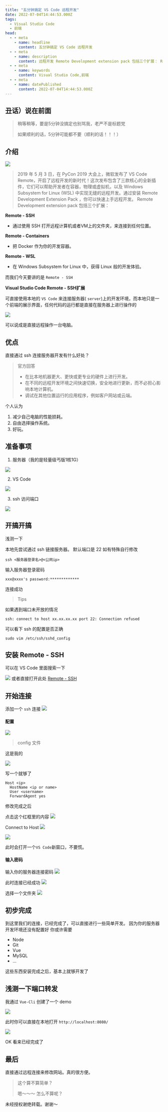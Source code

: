 ```yaml
---
title: "五分钟搞定 VS Code 远程开发"
date: 2022-07-04T14:44:53.000Z
tags: 
  - Visual Studio Code
  - 前端
head:
  - - meta
    - name: headline
      content: 五分钟搞定 VS Code 远程开发
  - - meta
    - name: description
      content: 远程开发 Remote Development extension pack 包括三个扩展： Remote - SSH 通过使用 SSH 打开远程计算机或者VM上的文件夹，来连接
  - - meta
    - name: keywords
      content: Visual Studio Code,前端
  - - meta
    - name: datePublished
      content: 2022-07-04T14:44:53.000Z
---
```


丑话）说在前面
-------

> 稍等稍等，要是5分钟没搞定也别骂我，老严不是标题党
> 
> 如果顺利的话，5分钟可能都不要（顺利的话！！！）

介绍
--

![](../public/07b58384674441c3b36de41084a1217a~tplv-k3u1fbpfcp-zoom-in-crop-mark:1512:0:0:0.webp)

> 2019 年 5 月 3 日，在 PyCon 2019 大会上，微软发布了 VS Code Remote，开启了远程开发的新时代！这次发布包含了三款核心的全新插件，它们可以帮助开发者在容器，物理或虚拟机，以及 Windows Subsystem for Linux (WSL) 中实现无缝的远程开发。通过安装 Remote Development Extension Pack ，你可以快速上手远程开发。 Remote Development extension pack 包括三个扩展：

**Remote - SSH**

*   通过使用 SSH 打开远程计算机或者VM上的文件夹，来连接到任何位置。

**Remote - Containers**

*   把 Docker 作为你的开发容器。

**Remote - WSL**

*   在 Windows Subsystem for Linux 中，获得 Linux 般的开发体验。

而我们今天要讲的是 `Remote - SSH`

**Visual Studio Code Remote - SSH扩展**

可直接使用本地的 `VS Code` 来连接服务器( `server`)上的开发环境，而本地只是一个前端的展示界面，任何代码的运行都是直接在服务器上进行操作的

![](../public/5e96c76ce3a34951869976623d606696~tplv-k3u1fbpfcp-zoom-in-crop-mark:1512:0:0:0.webp)

可以说成是直接远程操作一台电脑。

优点
--

直接通过 ssh 连接服务器开发有什么好处？

> 官方回答
> 
> *   在比本地机器更大、更快或更专业的硬件上进行开发。
> *   在不同的远程开发环境之间快速切换，安全地进行更新，而不必担心影响本地计算机。
> *   调试在其他位置运行的应用程序，例如客户网站或云端。

个人认为

1.  减少自己电脑的性能损耗。
2.  自由选择操作系统。
3.  好玩。

准备事项
----

1.  服务器（我的是轻量级丐版1核1G）

![](../public/0b4aafb328d4411abf9fd008ac76ef7a~tplv-k3u1fbpfcp-zoom-in-crop-mark:1512:0:0:0.webp)

2.  VS Code

![](../public/9e391a29bd5d449ebcd9c9b5c20454fe~tplv-k3u1fbpfcp-zoom-in-crop-mark:1512:0:0:0.webp)

3.  ssh 访问端口

![](../public/8d9d432c59bc4f07b42cdbf4ac7b67cd~tplv-k3u1fbpfcp-zoom-in-crop-mark:1512:0:0:0.webp)

开搞开搞
----

浅测一下

本地先尝试通过 ssh 链接服务器。 默认端口是 22 如有特殊自行修改

```shell
ssh <服务器登录名>@<公网ip>
```

输入服务器登录密码

```shell
xxx@xxxx's password:*************
```

连接成功

> Tips

如果遇到端口未开放的情况

```shell
ssh: connect to host xx.xx.xx.xx port 22: Connection refused
```

可以看下 ssh 的配置是否正确

```shell
sudo vim /etc/ssh/sshd_config
```

安装 Remote - SSH
---------------

可以在 VS Code 里面搜索一下

![](../public/38ff235ad2d043c095b9fad5070f7b8a~tplv-k3u1fbpfcp-zoom-in-crop-mark:1512:0:0:0.webp) 或者直接打开此处 [Remote - SSH](https://marketplace.visualstudio.com/items?itemName=ms-vscode-remote.remote-ssh "https://marketplace.visualstudio.com/items?itemName=ms-vscode-remote.remote-ssh")

开始连接
----

添加一个 `ssh` 连接 ![](../public/90d7166771d6463eb9fddeaf036f7491~tplv-k3u1fbpfcp-zoom-in-crop-mark:1512:0:0:0.webp)

#### 配置

![](../public/7b15d2a7baa44d4da83e041fabf788c2~tplv-k3u1fbpfcp-zoom-in-crop-mark:1512:0:0:0.webp)

> config 文件

这是我的

![](../public/231eac291aff41218c87555579bd9162~tplv-k3u1fbpfcp-zoom-in-crop-mark:1512:0:0:0.webp)

写一个就够了

```text
Host <ip>
  HostName <ip or name>
  User <username>
  ForwardAgent yes
```

修改完成之后

点击这个红框里的内容 ![](../public/17e9b20b252b40feabfa86cff0a2868a~tplv-k3u1fbpfcp-zoom-in-crop-mark:1512:0:0:0.webp)

Connect to Host ![](../public/2a96842d84994187bdc36ead00078ddd~tplv-k3u1fbpfcp-zoom-in-crop-mark:1512:0:0:0.webp)

![](../public/f95995c844474515bacf911e5c7e0458~tplv-k3u1fbpfcp-zoom-in-crop-mark:1512:0:0:0.webp)

此时会打开一个`VS Code`新窗口，不要慌。

#### 输入密码

输入你的服务器连接密码 ![](../public/848ed2ceb956435883a03f4c844ae5e6~tplv-k3u1fbpfcp-zoom-in-crop-mark:1512:0:0:0.webp)

此时连接已经成功 ![](../public/fdc8b74088804aeabdd8d7c10043424e~tplv-k3u1fbpfcp-zoom-in-crop-mark:1512:0:0:0.webp)

选择一个文件夹 ![](../public/793f6865fe9b4ba4afc1e20df4d4f932~tplv-k3u1fbpfcp-zoom-in-crop-mark:1512:0:0:0.webp)

初步完成
----

到这里我们的连接，已经完成了，可以直接进行一些简单开发。 因为你的服务器开发环境还没有配置好 你或许需要

*   Node
*   Git
*   Vue
*   MySQL
*   ...

这些东西安装完成之后，基本上就够开发了

浅测一下端口转发
--------

我通过 `Vue-Cli` 创建了一个 demo

![](../public/d4348bb29e5842d8a9d9a83f10bfb9d8~tplv-k3u1fbpfcp-zoom-in-crop-mark:1512:0:0:0.webp)

此时你可以直接在本地打开 `http://localhost:8080/`

![](../public/642f34b104624e6d8c34b54e550d579f~tplv-k3u1fbpfcp-zoom-in-crop-mark:1512:0:0:0.webp)

OK 看来已经完成了

最后
--

直接通过远程连接来修改网站。真的很方便。

> 这个算不算简单？
> 
> 嗯～～～ 怎么不算呢？

未经授权谢绝转载。谢谢～
